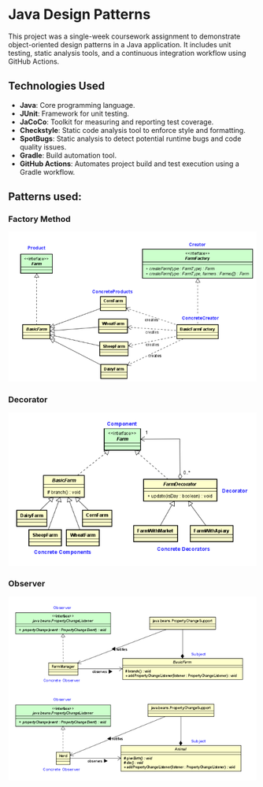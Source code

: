 # Java Design Patterns
This project was a single-week coursework assignment to demonstrate object-oriented design patterns in a Java application.
It includes unit testing, static analysis tools, and a continuous integration workflow using GitHub Actions.

## Technologies Used
- **Java**: Core programming language.
- **JUnit**: Framework for unit testing.
- **JaCoCo**: Toolkit for measuring and reporting test coverage.
- **Checkstyle**: Static code analysis tool to enforce style and formatting.
- **SpotBugs**: Static analysis to detect potential runtime bugs and code quality issues.
- **Gradle**: Build automation tool.
- **GitHub Actions**: Automates project build and test execution using a Gradle workflow.



## Patterns used:

### Factory Method

![Alt text](image.png)
 


### Decorator

![Alt text](image-1.png)


### Observer

![Alt text](image-5.png)

